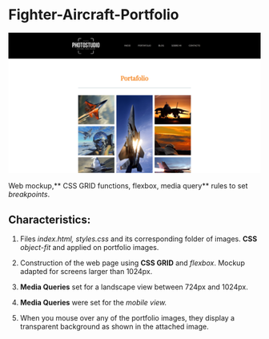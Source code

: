 # Fighter-Aircraft-Portfolio

![Fighter-Aircraft-Portfolio](./IMG/forREADME/p9-card.png "Fighter-Aircraft-Portfolio")

Web mockup,** CSS GRID functions, flexbox, media query** rules to set *breakpoints*.

## Characteristics:

1. Files *index.html, styles.css* and its corresponding folder of images. **CSS** *object-fit* and applied on portfolio images.

2. Construction of the web page using **CSS GRID** and *flexbox*. Mockup adapted for screens larger than 1024px.

3. **Media Queries** set for a landscape view between 724px and 1024px.

4. **Media Queries** were set for the *mobile view.*

5. When you mouse over any of the portfolio images, they display a transparent background as shown in the attached image.
